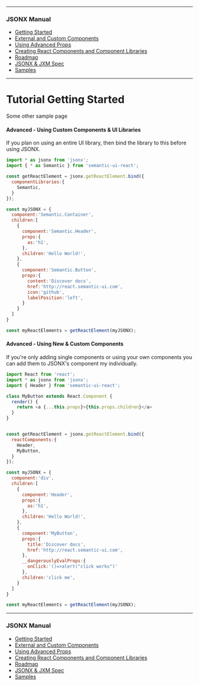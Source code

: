 <link id="viewx-style-style-0" rel="stylesheet" type="text/css" href="https://unpkg.com/highlight.js@9.18.1/styles/darkula.css">

---
### JSONX Manual
 - [Getting Started](../getting-started/index.html)
 - [External and Custom Components](../using-external-and-custom-components/index.html)
 - [Using Advanced Props](../using-advanced-props/index.html)
 - [Creating React Components and Component Libraries](../creating-react-components-and-component-libraries/index.html)
 - [Roadmap](../roadmap/index.html)
 - [JSONX & JXM Spec](../spec/index.html)
 - [Samples](../samples/index.html)
---


# Tutorial Getting Started

Some other sample page



#### Advanced - Using Custom Components & UI Libraries

If you plan on using an entire UI library, then bind the library to this before using JSONX.

```javascript
import * as jsonx from 'jsonx';
import { * as Semantic } from 'semantic-ui-react';

const getReactElement = jsonx.getReactElement.bind({
  componentLibraries:{
    Semantic,
  }
});

const myJSONX = {
  component:'Semantic.Container',
  children:[
    {
      component:'Semantic.Header',
      props:{
        as:'h1',
      },
      children:'Hello World!',
    },
    {
      component:'Semantic.Button',
      props:{
        content:'Discover docs',
        href:'http://react.semantic-ui.com',
        icon:'github',
        labelPosition:'left',
      }
    }
  ]
}

const myReactElements = getReactElement(myJSONX);
```


#### Advanced - Using New & Custom Components

If you're only adding single components or using your own components you can add them to JSONX's component my individually.

```javascript
import React from 'react';
import * as jsonx from 'jsonx';
import { Header } from 'semantic-ui-react';

class MyButton extends React.Component {
  render() {
    return <a {...this.props}>{this.props.children}</a>
  }
}


const getReactElement = jsonx.getReactElement.bind({
  reactComponents:{
    Header,
    MyButton,
  }
});

const myJSONX = {
  component:'div',
  children:[
    {
      component:'Header',
      props:{
        as:'h1',
      },
      children:'Hello World!',
    },
    {
      component:'MyButton',
      props:{
        title:'Discover docs',
        href:'http://react.semantic-ui.com',
      },
      __dangerouslyEvalProps:{
        onClick:'()=>alert("click works")'
      },
      children:'click me',
    }
  ]
}

const myReactElements = getReactElement(myJSONX);
```




---
### JSONX Manual
 - [Getting Started](../getting-started/index.html)
 - [External and Custom Components](../using-external-and-custom-components/index.html)
 - [Using Advanced Props](../using-advanced-props/index.html)
 - [Creating React Components and Component Libraries](../creating-react-components-and-component-libraries/index.html)
 - [Roadmap](../roadmap/index.html)
 - [JSONX & JXM Spec](../spec/index.html)
 - [Samples](../samples/index.html)

